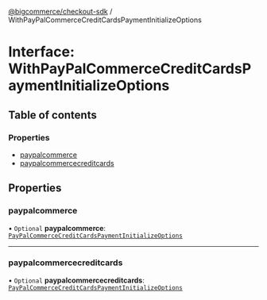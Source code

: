 [@bigcommerce/checkout-sdk](../README.md) / WithPayPalCommerceCreditCardsPaymentInitializeOptions

# Interface: WithPayPalCommerceCreditCardsPaymentInitializeOptions

## Table of contents

### Properties

- [paypalcommerce](WithPayPalCommerceCreditCardsPaymentInitializeOptions.md#paypalcommerce)
- [paypalcommercecreditcards](WithPayPalCommerceCreditCardsPaymentInitializeOptions.md#paypalcommercecreditcards)

## Properties

### paypalcommerce

• `Optional` **paypalcommerce**: [`PayPalCommerceCreditCardsPaymentInitializeOptions`](PayPalCommerceCreditCardsPaymentInitializeOptions.md)

___

### paypalcommercecreditcards

• `Optional` **paypalcommercecreditcards**: [`PayPalCommerceCreditCardsPaymentInitializeOptions`](PayPalCommerceCreditCardsPaymentInitializeOptions.md)
